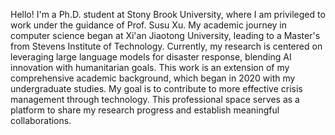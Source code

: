 Hello! I'm a Ph.D. student at Stony Brook University, where I am privileged to work under the guidance of Prof. Susu Xu. My academic journey in computer science began at Xi'an Jiaotong University, leading to a Master's from Stevens Institute of Technology. Currently, my research is centered on leveraging large language models for disaster response, blending AI innovation with humanitarian goals. This work is an extension of my comprehensive academic background, which began in 2020 with my undergraduate studies. My goal is to contribute to more effective crisis management through technology. This professional space serves as a platform to share my research progress and establish meaningful collaborations.
